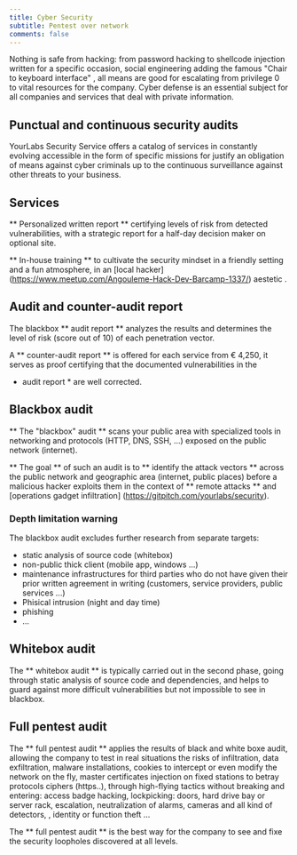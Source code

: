 ```yaml
---
title: Cyber Security
subtitle: Pentest over network
comments: false
---
```


Nothing is safe from hacking: from password hacking to shellcode injection written for a specific occasion,
social engineering adding the famous "Chair to keyboard interface" , all means are
good for escalating from privilege 0 to vital resources for
the company. 
Cyber defense is an essential subject for all companies and services 
that deal with private information.

## Punctual and continuous security audits

YourLabs Security Service offers a catalog of services in
constantly evolving 
accessible in the form of specific missions for justify an obligation of means 
against cyber criminals up to the continuous surveillance against other threats to your
business.

## Services


** Personalized written report ** certifying levels of risk from
detected vulnerabilities, 
with a strategic report for a half-day decision maker on optional site.

** In-house training ** to cultivate the security mindset in a
friendly setting and a fun atmosphere, in an [local hacker] (https://www.meetup.com/Angouleme-Hack-Dev-Barcamp-1337/) aestetic .

## Audit and counter-audit report

The blackbox ** audit report ** analyzes the results and determines the level of
risk (score out of 10) of each penetration vector.

A ** counter-audit report ** is offered for each service from
€ 4,250, it serves as proof certifying that the documented vulnerabilities in the
* audit report * are well corrected.


## Blackbox audit

** The "blackbox" audit ** scans your public area with specialized tools in networking and protocols (HTTP, DNS, SSH, ...)
exposed on the public network (internet).

** The goal ** of such an audit is to ** identify the attack vectors **
across the public network and geographic area (internet, public places)
before a malicious hacker exploits them in the context of ** remote attacks ** and [operations
gadget infiltration] (https://gitpitch.com/yourlabs/security).

### Depth limitation warning

The blackbox audit excludes further research from separate targets:

- static analysis of source code (whitebox)
- non-public thick client (mobile app, windows ...)
- maintenance infrastructures for third parties who do not have
given their prior written agreement in writing (customers, service providers,
public services ...)
- Phisical intrusion (night and day time)
- phishing 
- ...

## Whitebox audit

The ** whitebox audit ** is typically carried out in the second phase, going through
static analysis of source code and dependencies, and helps to guard against
more difficult vulnerabilities but not impossible to see in blackbox.

## Full pentest audit

The ** full pentest audit ** applies the results of black and white boxe audit,
allowing the company to test in real situations the risks of infiltration, 
data exfiltration, malware installations, cookies to intercept or even modify the network on the fly,
master certificates injection on fixed stations to betray protocols ciphers (https..), 
through high-flying tactics without breaking and entering:
access badge hacking, lockpicking: doors, hard drive bay or
server rack, escalation, neutralization of alarms, cameras and all kind of detectors,
, identity or function theft ...

The ** full pentest audit ** is the best way for the company to see
and fixe the security loopholes discovered at all levels.
